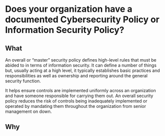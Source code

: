 # Does your organization have a documented Cybersecurity Policy or Information Security Policy?

## What

An overall or “master” security policy defines high-level rules that must be abided to in terms of information security. It can define a number of things but, usually acting at a high level, it typically establishes basic practices and responsibilities as well as ownership and reporting around the general security function.&#x20;

It helps ensure controls are implemented uniformly across an organization and have someone responsible for carrying them out. An overall security policy reduces the risk of controls being inadequately implemented or operated by mandating them throughout the organization from senior management on down.

## Why
